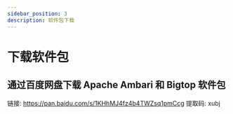 ```yaml
---
sidebar_position: 3
description: 软件包下载
---
```


# 下载软件包

## 通过百度网盘下载 Apache Ambari 和 Bigtop 软件包
链接: https://pan.baidu.com/s/1KHhMJ4fz4b4TWZsq1pmCcg 提取码: xubj


